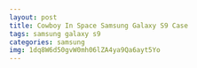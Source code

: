 ```yaml
---
layout: post
title: Cowboy In Space Samsung Galaxy S9 Case
tags: samsung galaxy s9
categories: samsung
img: 1dq8W6d50gvW0mh06lZA4ya9Qa6ayt5Yo
---
```

